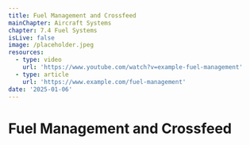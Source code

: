```yaml
---
title: Fuel Management and Crossfeed
mainChapter: Aircraft Systems
chapter: 7.4 Fuel Systems
isLive: false
image: /placeholder.jpeg
resources:
  - type: video
    url: 'https://www.youtube.com/watch?v=example-fuel-management'
  - type: article
    url: 'https://www.example.com/fuel-management'
date: '2025-01-06'
---
```


# Fuel Management and Crossfeed
